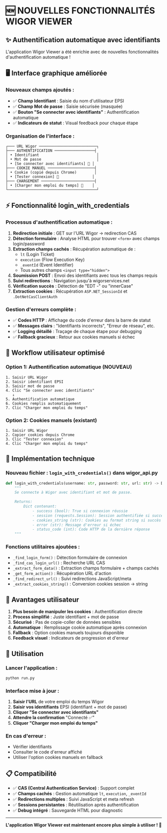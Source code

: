 # 🆕 NOUVELLES FONCTIONNALITÉS WIGOR VIEWER

## ✨ Authentification automatique avec identifiants

L'application Wigor Viewer a été enrichie avec de nouvelles fonctionnalités d'authentification automatique !

## 🖥️ Interface graphique améliorée

### Nouveaux champs ajoutés :
- ✅ **Champ Identifiant** : Saisie du nom d'utilisateur EPSI
- ✅ **Champ Mot de passe** : Saisie sécurisée (masquée)
- ✅ **Bouton "Se connecter avec identifiants"** : Authentification automatique
- ✅ **Indicateurs de statut** : Visual feedback pour chaque étape

### Organisation de l'interface :
```
┌─── URL Wigor ──────────────────────────┐
├─── AUTHENTIFICATION ──────────────────┤
│ • Identifiant                          │
│ • Mot de passe                         │
│ • [Se connecter avec identifiants] 🔐 │
├─── COOKIE MANUEL ─────────────────────┤
│ • Cookie (copié depuis Chrome)        │
│ • [Tester connexion] 🧪               │
├─── CHARGEMENT ────────────────────────┤
│ • [Charger mon emploi du temps] 📅    │
└────────────────────────────────────────┘
```

## ⚡ Fonctionnalité login_with_credentials

### Processus d'authentification automatique :

1. **Redirection initiale** : GET sur l'URL Wigor → redirection CAS
2. **Détection formulaire** : Analyse HTML pour trouver `<form>` avec champs login/password
3. **Extraction champs cachés** : Récupération automatique de :
   - `lt` (Login Ticket)
   - `execution` (Flow Execution Key)
   - `_eventId` (Event Identifier)
   - Tous autres champs `<input type="hidden">`
4. **Soumission POST** : Envoi des identifiants avec tous les champs requis
5. **Suivi redirections** : Navigation jusqu'à wigorservices.net
6. **Vérification succès** : Détection de "EDT -" ou "innerCase"
7. **Extraction cookies** : Récupération `ASP.NET_SessionId` et `.DotNetCasClientAuth`

### Gestion d'erreurs complète :
- ✅ **Codes HTTP** : Affichage du code d'erreur dans la barre de statut
- ✅ **Messages clairs** : "Identifiants incorrects", "Erreur de réseau", etc.
- ✅ **Logging détaillé** : Traçage de chaque étape pour debugging
- ✅ **Fallback gracieux** : Retour aux cookies manuels si échec

## 🔄 Workflow utilisateur optimisé

### Option 1: Authentification automatique (NOUVEAU)
```
1. Saisir URL Wigor
2. Saisir identifiant EPSI
3. Saisir mot de passe
4. Clic "Se connecter avec identifiants"
   ↓
5. Authentification automatique
6. Cookies remplis automatiquement
7. Clic "Charger mon emploi du temps"
```

### Option 2: Cookies manuels (existant)
```
1. Saisir URL Wigor
2. Copier cookies depuis Chrome
3. Clic "Tester connexion"
4. Clic "Charger mon emploi du temps"
```

## 🔧 Implémentation technique

### Nouveau fichier : `login_with_credentials()` dans wigor_api.py

```python
def login_with_credentials(username: str, password: str, url: str) -> Dict[str, Union[bool, str, requests.Session, int]]:
    """
    Se connecte à Wigor avec identifiant et mot de passe.
    
    Returns:
        Dict contenant:
            - success (bool): True si connexion réussie
            - session (requests.Session): Session authentifiée si succès
            - cookies_string (str): Cookies au format string si succès
            - error (str): Message d'erreur si échec
            - status_code (int): Code HTTP de la dernière réponse
    """
```

### Fonctions utilitaires ajoutées :
- `_find_login_form()` : Détection formulaire de connexion
- `_find_cas_login_url()` : Recherche URL CAS
- `_extract_form_data()` : Extraction champs formulaire + champs cachés
- `_get_form_action()` : Récupération URL d'action
- `_find_redirect_url()` : Suivi redirections JavaScript/meta
- `_extract_cookies_string()` : Conversion cookies session → string

## 🎯 Avantages utilisateur

1. **Plus besoin de manipuler les cookies** : Authentification directe
2. **Process simplifié** : Juste identifiant + mot de passe
3. **Sécurisé** : Pas de copie-coller de données sensibles
4. **Automatique** : Remplissage cookie automatique après connexion
5. **Fallback** : Option cookies manuels toujours disponible
6. **Feedback visuel** : Indicateurs de progression et d'erreur

## 🚀 Utilisation

### Lancer l'application :
```bash
python run.py
```

### Interface mise à jour :
1. **Saisir l'URL** de votre emploi du temps Wigor
2. **Saisir vos identifiants** EPSI (identifiant + mot de passe)
3. **Cliquer "Se connecter avec identifiants"**
4. **Attendre la confirmation** "Connecté ✅"
5. **Cliquer "Charger mon emploi du temps"**

### En cas d'erreur :
- Vérifier identifiants
- Consulter le code d'erreur affiché
- Utiliser l'option cookies manuels en fallback

## 📋 Compatibilité

- ✅ **CAS (Central Authentication Service)** : Support complet
- ✅ **Champs cachés** : Gestion automatique `lt`, `execution`, `_eventId`
- ✅ **Redirections multiples** : Suivi JavaScript et meta refresh
- ✅ **Sessions persistantes** : Réutilisation après authentification
- ✅ **Debug intégré** : Sauvegarde HTML pour diagnostic

---

**L'application Wigor Viewer est maintenant encore plus simple à utiliser ! 🎉**